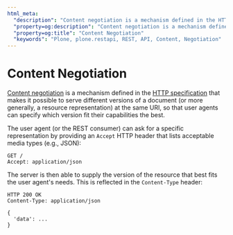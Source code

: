 ```yaml
---
html_meta:
  "description": "Content negotiation is a mechanism defined in the HTTP specification that makes it possible to serve different versions of a document (or more generally, a resource representation) at the same URI, so that user agents can specify which version fit their capabilities the best."
  "property=og:description": "Content negotiation is a mechanism defined in the HTTP specification that makes it possible to serve different versions of a document (or more generally, a resource representation) at the same URI, so that user agents can specify which version fit their capabilities the best."
  "property=og:title": "Content Negotiation"
  "keywords": "Plone, plone.restapi, REST, API, Content, Negotiation"
---
```


# Content Negotiation

[Content negotiation](https://datatracker.ietf.org/doc/html/rfc7231#section-5.3) is a mechanism defined in the [HTTP specification](https://datatracker.ietf.org/doc/html/rfc7231) that makes it possible to serve different versions of a document (or more generally, a resource representation) at the same URI, so that user agents can specify which version fit their capabilities the best.

The user agent (or the REST consumer) can ask for a specific representation by providing an `Accept` HTTP header that lists acceptable media types (e.g., JSON):

```
GET /
Accept: application/json
```

The server is then able to supply the version of the resource that best fits the user agent's needs.
This is reflected in the `Content-Type` header:

```
HTTP 200 OK
Content-Type: application/json

{
  'data': ...
}
```
